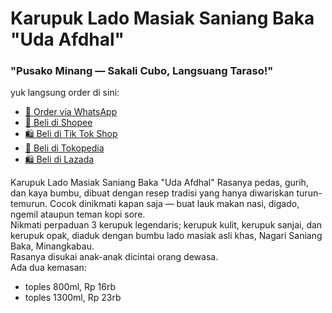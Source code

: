 <h1>Karupuk Lado Masiak Saniang Baka "Uda Afdhal"</h1>
<h3>"Pusako Minang — Sakali Cubo, Langsuang Taraso!"</h3>
<p>yuk langsung order di sini:
<ul>
  <li><a href="https://wa.me/6281806384496?text=Halo%2C%20Halo%20kaka...%20saya%20mau%20order%20karupuk%20lado%20masiak%20Uda%20afdhal%20" class="link-button">📱 Order via WhatsApp</a></li>
  <li><a href="https://id.shp.ee/dMFx4cE" class="link-button">🛒 Beli di Shopee</a></li>
  <li><a href="https://shop-id.tokopedia.com/view/product/1731544081853941338%3Fregion%3DID%26locale%3Did-ID%26source%3Dtiktokseller%26no-cache%3D1%26e%3D1" class="link-button">🛍️ Beli di Tik Tok Shop</a></li>
  <li><a href="https://www.tokopedia.com/ifia-busana/karupuk-lado-masiak-uda-afdhal-sajian-minang-khas-saniang-baka-lamak-bana-1731544081853941338" class="link-button">🛒 Beli di Tokopedia</a></li>
  <li><a href="https://s.lazada.co.id/s.ZbqHJ6" class="link-button">🛍 Beli di Lazada</a></li>
  </ul>
</p>
<p>Karupuk Lado Masiak Saniang Baka "Uda Afdhal" Rasanya pedas, gurih, dan kaya bumbu, dibuat dengan resep tradisi yang hanya diwariskan turun-temurun. Cocok dinikmati kapan saja — buat lauk makan nasi, digado, ngemil ataupun teman kopi sore.
<br>Nikmati perpaduan 3 kerupuk legendaris; kerupuk kulit, kerupuk sanjai, dan kerupuk opak, diaduk dengan bumbu lado masiak asli khas, Nagari Saniang Baka, Minangkabau.
<br>Rasanya disukai anak-anak dicintai orang dewasa.
<br>Ada dua kemasan:
<ul>
  <li>toples 800ml, Rp 16rb</li>
  <li>toples 1300ml, Rp 23rb</li>
</ul>
 </p>


 
